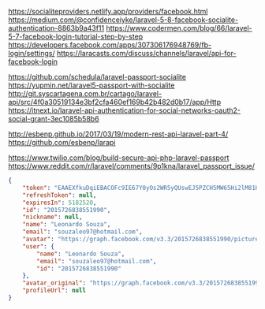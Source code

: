 https://socialiteproviders.netlify.app/providers/facebook.html
https://medium.com/@confidenceiyke/laravel-5-8-facebook-socialite-authentication-8863b9a43f11
https://www.codermen.com/blog/66/laravel-5-7-facebook-login-tutorial-step-by-step
https://developers.facebook.com/apps/307306176948769/fb-login/settings/
https://laracasts.com/discuss/channels/laravel/api-for-facebook-login

https://github.com/schedula/laravel-passport-socialite
https://yupmin.net/laravel5-passport-with-socialite
http://git.syscartagena.com.br/cartago/laravel-api/src/4f0a30519134e3bf2cfa460ef169b42b482d0b17/app/Http
https://itnext.io/laravel-api-authentication-for-social-networks-oauth2-social-grant-3ec1085b58b6

http://esbenp.github.io/2017/03/19/modern-rest-api-laravel-part-4/
https://github.com/esbenp/larapi

https://www.twilio.com/blog/build-secure-api-php-laravel-passport
https://www.reddit.com/r/laravel/comments/9p1kna/laravel_passport_issue/

```json
{
    "token": "EAAEXfkuDqiEBACOFc9IE67Y0yOs2WR5yQUswEJ5PZCH5MW65Hi2lM81HxuZCZACTtRSY71sIZB2Q2ZAJhpIpdeV9jV9KZAB3YMylMzF6HUvB1iNx9sPNbh1ZBwEo1C7B5OlUC52wwUi0wJTGSpMUZALYUfZCZBJB1pzRLf11PQEE513gZDZD",
    "refreshToken": null,
    "expiresIn": 5182520,
    "id": "2015726838551990",
    "nickname": null,
    "name": "Leonardo Souza",
    "email": "souzaleo97@hotmail.com",
    "avatar": "https://graph.facebook.com/v3.3/2015726838551990/picture?type=normal",
    "user": {
        "name": "Leonardo Souza",
        "email": "souzaleo97@hotmail.com",
        "id": "2015726838551990"
    },
    "avatar_original": "https://graph.facebook.com/v3.3/2015726838551990/picture?width=1920",
    "profileUrl": null
}
```

